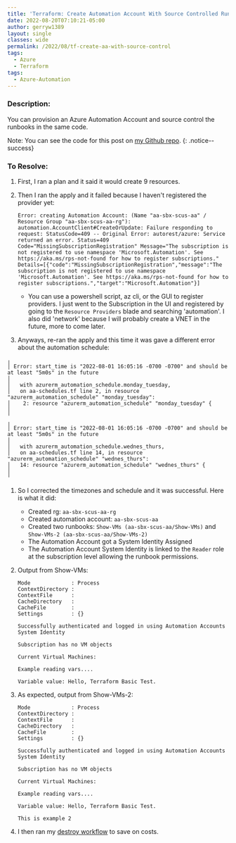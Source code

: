 ```yaml
---
title: 'Terraform: Create Automation Account With Source Controlled Runbooks'
date: 2022-08-20T07:10:21-05:00
author: gerryw1389
layout: single
classes: wide
permalink: /2022/08/tf-create-aa-with-source-control
tags:
  - Azure
  - Terraform
tags:
  - Azure-Automation
---
```

<!--more-->

### Description:

You can provision an Azure Automation Account and source control the runbooks in the same code. 

Note: You can see the code for this post on [my Github repo](https://github.com/gerryw1389/terraform-examples/tree/main/2022-08-20-tf-create-aa-with-source-control).
{: .notice--success}

### To Resolve:

1. First, I ran a plan and it said it would create 9 resources.

1. Then I ran the apply and it failed because I haven't registered the provider yet:

   ```
   Error: creating Automation Account: (Name "aa-sbx-scus-aa" / Resource Group "aa-sbx-scus-aa-rg"): automation.AccountClient#CreateOrUpdate: Failure responding to request: StatusCode=409 -- Original Error: autorest/azure: Service returned an error. Status=409 Code="MissingSubscriptionRegistration" Message="The subscription is not registered to use namespace 'Microsoft.Automation'. See https://aka.ms/rps-not-found for how to register subscriptions." Details=[{"code":"MissingSubscriptionRegistration","message":"The subscription is not registered to use namespace 'Microsoft.Automation'. See https://aka.ms/rps-not-found for how to register subscriptions.","target":"Microsoft.Automation"}]
   ```

   - You can use a powershell script, az cli, or the GUI to register providers. I just went to the Subscription in the UI and registered by going to the `Resource Providers` blade and searching 'automation'. I also did 'network' because I will probably create a VNET in the future, more to come later.

1. Anyways, re-ran the apply and this time it was gave a different error about the automation schedule:

```escape
╷
│ Error: start_time is "2022-08-01 16:05:16 -0700 -0700" and should be at least "5m0s" in the future
│ 
│   with azurerm_automation_schedule.monday_tuesday,
│   on aa-schedules.tf line 2, in resource "azurerm_automation_schedule" "monday_tuesday":
│    2: resource "azurerm_automation_schedule" "monday_tuesday" {
│ 
╵
╷
│ Error: start_time is "2022-08-01 16:05:16 -0700 -0700" and should be at least "5m0s" in the future
│ 
│   with azurerm_automation_schedule.wednes_thurs,
│   on aa-schedules.tf line 14, in resource "azurerm_automation_schedule" "wednes_thurs":
│   14: resource "azurerm_automation_schedule" "wednes_thurs" {
│ 
╵
```

1. So I corrected the timezones and schedule and it was successful. Here is what it did:

   - Created rg: `aa-sbx-scus-aa-rg`
   - Created automation account: `aa-sbx-scus-aa`
   - Created two runbooks: `Show-VMs (aa-sbx-scus-aa/Show-VMs)` and `Show-VMs-2 (aa-sbx-scus-aa/Show-VMs-2)`
   - The Automation Account got a System Identity Assigned
   - The Automation Account System Identity is linked to the `Reader` role at the subscription level allowing the runbook permissions.

1. Output from Show-VMs:

   ```escape
   Mode             : Process
   ContextDirectory : 
   ContextFile      : 
   CacheDirectory   : 
   CacheFile        : 
   Settings         : {}

   Successfully authenticated and logged in using Automation Accounts System Identity

   Subscription has no VM objects

   Current Virtual Machines: 

   Example reading vars....

   Variable value: Hello, Terraform Basic Test.

   ```

1. As expected, output from Show-VMs-2:

   ```escape
   Mode             : Process
   ContextDirectory : 
   ContextFile      : 
   CacheDirectory   : 
   CacheFile        : 
   Settings         : {}

   Successfully authenticated and logged in using Automation Accounts System Identity

   Subscription has no VM objects

   Current Virtual Machines: 

   Example reading vars....

   Variable value: Hello, Terraform Basic Test.

   This is example 2

   ```

1. I then ran my [destroy workflow](https://github.com/gerryw1389/terraform-examples/blob/main/.github/workflows/2022-08-20-tf-create-aa-with-source-control/destroy.yaml) to save on costs.